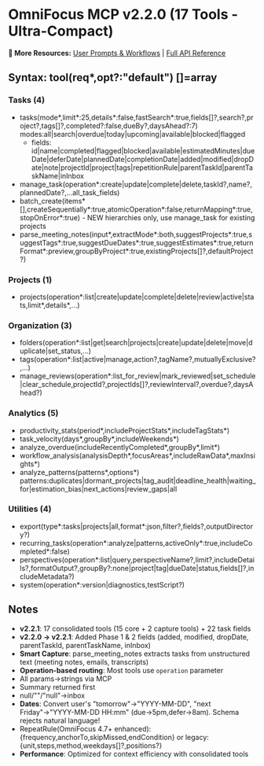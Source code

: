 # OmniFocus MCP v2.2.0 (17 Tools - Ultra-Compact)

**📖 More Resources:** [User Prompts & Workflows](../prompts/README.md) | [Full API Reference](./API-REFERENCE-LLM.md)

## Syntax: tool(req*,opt?:"default") []=array

### Tasks (4)
- tasks(mode*,limit*:25,details*:false,fastSearch*:true,fields[]?,search?,project?,tags[]?,completed?:false,dueBy?,daysAhead?:7) modes:all|search|overdue|today|upcoming|available|blocked|flagged
  - fields: id|name|completed|flagged|blocked|available|estimatedMinutes|dueDate|deferDate|plannedDate|completionDate|added|modified|dropDate|note|projectId|project|tags|repetitionRule|parentTaskId|parentTaskName|inInbox
- manage_task(operation*:create|update|complete|delete,taskId?,name?,plannedDate?,...all_task_fields)
- batch_create(items*[],createSequentially*:true,atomicOperation*:false,returnMapping*:true,stopOnError*:true) - NEW hierarchies only, use manage_task for existing projects
- parse_meeting_notes(input*,extractMode*:both,suggestProjects*:true,suggestTags*:true,suggestDueDates*:true,suggestEstimates*:true,returnFormat*:preview,groupByProject*:true,existingProjects[]?,defaultProject?)

### Projects (1)
- projects(operation*:list|create|update|complete|delete|review|active|stats,limit*,details*,...)

### Organization (3)
- folders(operation*:list|get|search|projects|create|update|delete|move|duplicate|set_status,...)
- tags(operation*:list|active|manage,action?,tagName?,mutuallyExclusive?,...)
- manage_reviews(operation*:list_for_review|mark_reviewed|set_schedule|clear_schedule,projectId?,projectIds[]?,reviewInterval?,overdue?,daysAhead?)

### Analytics (5)
- productivity_stats(period*,includeProjectStats*,includeTagStats*)
- task_velocity(days*,groupBy*,includeWeekends*)
- analyze_overdue(includeRecentlyCompleted*,groupBy*,limit*)
- workflow_analysis(analysisDepth*,focusAreas*,includeRawData*,maxInsights*)
- analyze_patterns(patterns*,options*) patterns:duplicates|dormant_projects|tag_audit|deadline_health|waiting_for|estimation_bias|next_actions|review_gaps|all

### Utilities (4)
- export(type*:tasks|projects|all,format*:json,filter?,fields?,outputDirectory?)
- recurring_tasks(operation*:analyze|patterns,activeOnly*:true,includeCompleted*:false)
- perspectives(operation*:list|query,perspectiveName?,limit?,includeDetails?,formatOutput?,groupBy?:none|project|tag|dueDate|status,fields[]?,includeMetadata?)
- system(operation*:version|diagnostics,testScript?)

## Notes
- **v2.2.1**: 17 consolidated tools (15 core + 2 capture tools) + 22 task fields
- **v2.2.0 → v2.2.1**: Added Phase 1 & 2 fields (added, modified, dropDate, parentTaskId, parentTaskName, inInbox)
- **Smart Capture**: parse_meeting_notes extracts tasks from unstructured text (meeting notes, emails, transcripts)
- **Operation-based routing**: Most tools use `operation` parameter
- All params→strings via MCP
- Summary returned first
- null/""/​"null"→inbox
- **Dates**: Convert user's "tomorrow"→"YYYY-MM-DD", "next Friday"→"YYYY-MM-DD HH:mm" (due→5pm,defer→8am). Schema rejects natural language!
- RepeatRule(OmniFocus 4.7+ enhanced):{frequency,anchorTo,skipMissed,endCondition} or legacy:{unit,steps,method,weekdays[]?,positions?}
- **Performance**: Optimized for context efficiency with consolidated tools